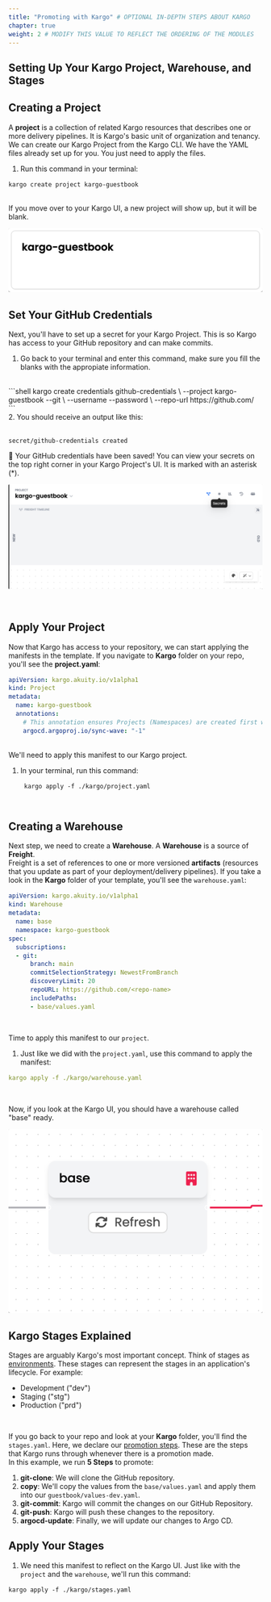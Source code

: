 ```yaml
---
title: "Promoting with Kargo" # OPTIONAL IN-DEPTH STEPS ABOUT KARGO
chapter: true
weight: 2 # MODIFY THIS VALUE TO REFLECT THE ORDERING OF THE MODULES
---
```



## Setting Up Your Kargo Project, Warehouse, and Stages


## Creating a Project
A **project** is a collection of related Kargo resources that describes one or more delivery pipelines. It is Kargo's basic unit of organization and tenancy. <br>
We can create our Kargo Project from the Kargo CLI. We have the YAML files already set up for you. You just need to apply the files.
<br>
1. Run this command in your terminal: 
``` 
kargo create project kargo-guestbook
```
<br>
If you move over to your Kargo UI, a new project will show up, but it will be blank.

![CreatedProject](../../static/images/kargosavedproject.png)

## Set Your GitHub Credentials
Next, you'll have to set up a secret for your Kargo Project. This is so Kargo has access to your GitHub repository and can make commits. 
1. Go back to your terminal and enter this command, make sure you fill the blanks with the appropiate information.
<br>
```shell
kargo create credentials github-credentials \
--project kargo-guestbook --git \
--username <your username> --password <your GITHUB PAT> \
--repo-url https://github.com/<your repo>
```
<br>
2. You should receive an output like this: <br>

```shell

secret/github-credentials created
```
:tada: Your GitHub credentials have been saved! You can view your secrets on the top right corner in your Kargo Project's UI. It is marked with an asterisk (*).
<br>

![kargosecretslocation](../../static/images/KargoSecrets.png)

<br>

## Apply Your Project
Now that Kargo has access to your repository, we can start applying the manifests in the template. If you navigate to **Kargo** folder on your repo, you'll see the **project.yaml**:
```yaml
apiVersion: kargo.akuity.io/v1alpha1
kind: Project
metadata:
  name: kargo-guestbook
  annotations:
    # This annotation ensures Projects (Namespaces) are created first when deployed via Argo CD
    argocd.argoproj.io/sync-wave: "-1"


```
<br>
We'll need to apply this manifest to our Kargo project. <br>

1. In your terminal, run this command:<br>
   ```shell
    kargo apply -f ./kargo/project.yaml
   ```
<br>

## Creating a Warehouse
Next step, we need to create a **Warehouse**. A **Warehouse** is a source of **Freight**. <br> 
Freight is a set of references to one or more versioned **artifacts** (resources that you update as part of your deployment/delivery pipelines).
If you take a look in the **Kargo** folder of your template, you'll see the ```warehouse.yaml```:
<br>
```yaml
apiVersion: kargo.akuity.io/v1alpha1
kind: Warehouse
metadata:
  name: base
  namespace: kargo-guestbook
spec:
  subscriptions:
  - git:
      branch: main
      commitSelectionStrategy: NewestFromBranch
      discoveryLimit: 20
      repoURL: https://github.com/<repo-name>
      includePaths:
      - base/values.yaml
```

<br>

Time to apply this manifest to our ```project```. 
<br>
1. Just like we did with the ```project.yaml```, use this command to apply the manifest:<br>
```yaml
kargo apply -f ./kargo/warehouse.yaml
```
<br>

Now, if you look at the Kargo UI, you should have a warehouse called "base" ready.

![FinishedWarehouse](../../static/images/finishedwarehouse.png)
<br>

## Kargo Stages Explained
Stages are arguably Kargo's most important concept. Think of stages as [environments](https://akuity.io/blog/kargo-stage-not-environment). These stages can represent the stages in an application's lifecycle. For example:
- Development ("dev")
- Staging ("stg")
- Production ("prd")
<br>

If you go back to your repo and look at your **Kargo** folder, you'll find the ```stages.yaml```. 
Here, we declare our [promotion steps](https://docs.kargo.io/user-guide/reference-docs/promotion-steps/). These are the steps that Kargo runs through whenever there is a promotion made. <br>
In this example, we run **5 Steps** to promote:
1. **git-clone**: We will clone the GitHub repository.
2. **copy**: We'll copy the values from the ```base/values.yaml``` and apply them into our ```guestbook/values-dev.yaml```.
3. **git-commit**: Kargo will commit the changes on our GitHub Repository.
4. **git-push**: Kargo will push these changes to the repository.
5. **argocd-update**: Finally, we will update our changes to Argo CD.

## Apply Your Stages
1. We need this manifest to reflect on the Kargo UI. Just like with the ```project``` and the ```warehouse```, we'll run this command:
```shell
kargo apply -f ./kargo/stages.yaml
```



